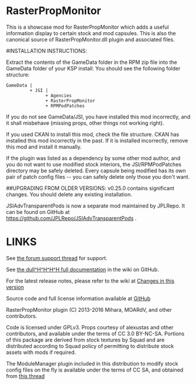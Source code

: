 # RasterPropMonitor

This is a showcase mod for RasterPropMonitor which adds a useful information display to certain stock and mod capsules. This is also the canonical source of RasterPropMonitor.dll plugin and associated files.

#INSTALLATION INSTRUCTIONS:

Extract the contents of the GameData folder in the RPM zip file into the GameData folder of your KSP install.  You should see the following folder structure:

```
GameData |
         + JSI |
               + Agencies
               + RasterPropMonitor
               + RPMPodPatches
```

If you do not see GameData/JSI, you have installed this mod incorrectly, and it shall misbehave (missing props, other things not working right).

If you used CKAN to install this mod, check the file structure.  CKAN has installed this mod incorrectly in the past.  If it is installed incorrectly, remove this mod and install it manually.

If the plugin was listed as a dependency by some other mod author, and you do not want to use modified stock interiors, the JSI/RPMPodPatches directory may be safely deleted. Every capsule being modified has its own pair of patch config files -- you can safely delete only those you don't want.

##UPGRADING FROM OLDER VERSIONS:
v0.25.0 contains significant changes.  You should delete any existing installation.

JSIAdvTransparentPods is now a separate mod maintained by JPLRepo.  It can be found on GitHub at https://github.com/JPLRepo/JSIAdvTransparentPods .

# LINKS

See [the forum support thread](http://forum.kerbalspaceprogram.com/index.php?/topic/105821-105-rasterpropmonitor-still-putting-the-a-in-iva-v0240-10-november-2015/) for support.

See [the dull^H^H^H^H full documentation](https://github.com/Mihara/RasterPropMonitor/wiki) in the wiki on GitHub.

For the latest release notes, please refer to the wiki at
[Changes in this version](https://github.com/Mihara/RasterPropMonitor/wiki/Changes-in-this-version)

Source code and full license information available at
[GitHub](https://github.com/Mihara/RasterPropMonitor/)

RasterPropMonitor plugin (C) 2013-2016 Mihara, MOARdV, and other contributors.

Code is licensed under GPLv3. Props courtesy of alexustas and other contributors, and available under the terms of CC 3.0 BY-NC-SA. Portions of this package are derived from stock textures by Squad and are distributed according to Squad policy of permitting to distribute stock assets with mods if required.

The ModuleManager plugin included in this distribution to modify stock config files on the fly is available under the terms of CC SA, and obtained from [this thread](http://forum.kerbalspaceprogram.com/index.php?/topic/50533-105-module-manager-2618-january-17th-with-even-more-sha-and-less-bug/#comment-720814)
